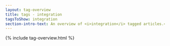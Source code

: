 ```yaml
---
layout: tag-overview
title: tags - integration
tagsToShow: integration
section-intro-text: An overview of <i>integration</i> tagged articles.</a>.
---
```


{% include tag-overview.html %}
